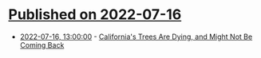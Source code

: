 # [Published on 2022-07-16](index.md)

* [2022-07-16, 13:00:00](https://news.slashdot.org/story/22/07/15/2145211/californias-trees-are-dying-and-might-not-be-coming-back?utm_source=rss1.0mainlinkanon&utm_medium=feed) - [California's Trees Are Dying, and Might Not Be Coming Back](https://news.slashdot.org/story/22/07/15/2145211/californias-trees-are-dying-and-might-not-be-coming-back?utm_source=rss1.0mainlinkanon&utm_medium=feed)
